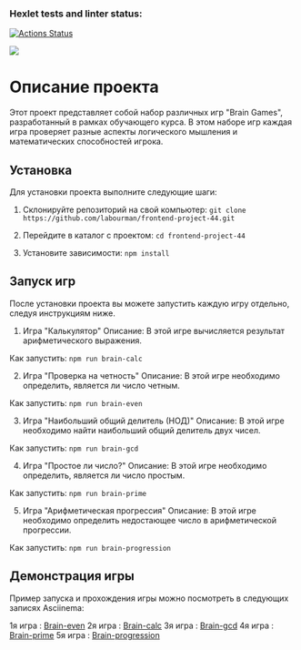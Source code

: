 ### Hexlet tests and linter status:
[![Actions Status](https://github.com/labourman/frontend-project-44/actions/workflows/hexlet-check.yml/badge.svg)](https://github.com/labourman/frontend-project-44/actions)

<a href="https://codeclimate.com/github/labourman/frontend-project-44/maintainability"><img src="https://api.codeclimate.com/v1/badges/d0af8f6ab4755599425b/maintainability"/></a>

# Описание проекта

Этот проект представляет собой набор различных игр "Brain Games", разработанный в рамках обучающего курса. В этом наборе игр каждая игра проверяет разные аспекты логического мышления и математических способностей игрока.

## Установка

Для установки проекта выполните следующие шаги:

1. Склонируйте репозиторий на свой компьютер:
```git clone https://github.com/labourman/frontend-project-44.git```


2. Перейдите в каталог с проектом:
```cd frontend-project-44```


3. Установите зависимости:
```npm install```


## Запуск игр
После установки проекта вы можете запустить каждую игру отдельно, следуя инструкциям ниже.

1. Игра "Калькулятор"
Описание: В этой игре вычисляется результат арифметического выражения.

Как запустить:
```npm run brain-calc```


2. Игра "Проверка на четность"
Описание: В этой игре необходимо определить, является ли число четным.

Как запустить:
```npm run brain-even```


3. Игра "Наибольший общий делитель (НОД)"
Описание: В этой игре необходимо найти наибольший общий делитель двух чисел.

Как запустить:
```npm run brain-gcd```


4. Игра "Простое ли число?"
Описание: В этой игре необходимо определить, является ли число простым.

Как запустить:
```npm run brain-prime```


5. Игра "Арифметическая прогрессия"
Описание: В этой игре необходимо определить недостающее число в арифметической прогрессии.

Как запустить:
```npm run brain-progression```


## Демонстрация игры
Пример запуска и прохождения игры можно посмотреть в следующих записях Asciinema:

1я игра : [Brain-even](https://asciinema.org/a/n9SB4KyAg9EpVOCMAEiZwJQwS)
2я игра : [Brain-calc](https://asciinema.org/a/jhZtITnPeT291rnyBzHQ65r3x)
3я игра : [Brain-gcd](https://asciinema.org/a/UOp27xj34nDy8wCajwwY8yZBq)
4я игра : [Brain-prime](https://asciinema.org/a/E4vlBst002gq9hPG6MVbEq4cB)
5я игра : [Brain-progression](https://asciinema.org/a/i5YD4UbVw4f9fkozn8Q1gjIdo)
